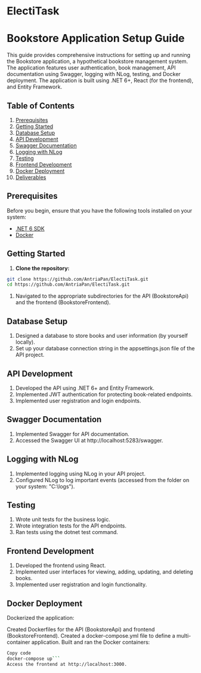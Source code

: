 # ElectiTask

# Bookstore Application Setup Guide

This guide provides comprehensive instructions for setting up and running the Bookstore application, a hypothetical bookstore management system. The application features user authentication, book management, API documentation using Swagger, logging with NLog, testing, and Docker deployment. The application is built using .NET 6+, React (for the frontend), and Entity Framework.

## Table of Contents

1. [Prerequisites](#prerequisites)
2. [Getting Started](#getting-started)
3. [Database Setup](#database-setup)
4. [API Development](#api-development)
5. [Swagger Documentation](#swagger-documentation)
6. [Logging with NLog](#logging-with-nlog)
7. [Testing](#testing)
8. [Frontend Development](#frontend-development)
9. [Docker Deployment](#docker-deployment)
10. [Deliverables](#deliverables)

## Prerequisites

Before you begin, ensure that you have the following tools installed on your system:

- [.NET 6 SDK](https://dotnet.microsoft.com/download/dotnet/6.0)
- [Docker](https://docs.docker.com/get-docker/)

## Getting Started

1. **Clone the repository:**

```bash
git clone https://github.com/AntriaPan/ElectiTask.git
cd https://github.com/AntriaPan/ElectiTask.git
```
1. Navigated to the appropriate subdirectories for the API (BookstoreApi) and the frontend (BookstoreFrontend).

## Database Setup
1. Designed a database to store books and user information (by yourself locally).
2. Set up your database connection string in the appsettings.json file of the API project.

## API Development
1. Developed the API using .NET 6+ and Entity Framework.
2. Implemented JWT authentication for protecting book-related endpoints.
3. Implemented user registration and login endpoints.

## Swagger Documentation
1. Implemented Swagger for API documentation.
2. Accessed the Swagger UI at http://localhost:5283/swagger.

## Logging with NLog
1. Implemented logging using NLog in your API project.
2. Configured NLog to log important events (accessed from the folder on your system: "C:\logs").

## Testing
1. Wrote unit tests for the business logic.
2. Wrote integration tests for the API endpoints.
3. Ran tests using the dotnet test command.

## Frontend Development
1. Developed the frontend using React.
2. Implemented user interfaces for viewing, adding, updating, and deleting books.
3. Implemented user registration and login functionality.

## Docker Deployment
Dockerized the application:

Created Dockerfiles for the API (BookstoreApi) and frontend (BookstoreFrontend).
Created a docker-compose.yml file to define a multi-container application.
Built and ran the Docker containers:

```bash
Copy code
docker-compose up```
Access the frontend at http://localhost:3000.
